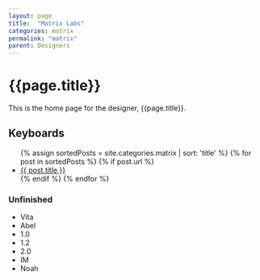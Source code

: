 ```yaml
---
layout: page
title:  "Matrix Labs"
categories: matrix
permalink: "matrix"
parent: Designers
---
```

# {{page.title}}

This is the home page for the designer, {{page.title}}.

## Keyboards

<ul>
  {% assign sortedPosts = site.categories.matrix | sort: 'title' %}
    {% for post in sortedPosts %}
      {% if post.url %}
        <li><a href="{{ post.url }}">{{ post.title }}</a></li>
      {% endif %}
    {% endfor %}
</ul>

### Unfinished

- Vita
- Abel
- 1.0
- 1.2
- 2.0
- IM
- Noah
